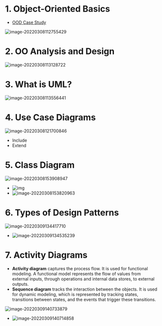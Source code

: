 # 1. Object-Oriented Basics

- [OOD Case Study](https://aaronice.gitbook.io/object-oriented-design/ood-case-studies/parking-lot)

![image-20220308112755429](https://raw.githubusercontent.com/TWDH/Leetcode-From-Zero/pictures/img/image-20220308112755429.png)

# 2. OO Analysis and Design

![image-20220308113128722](https://raw.githubusercontent.com/TWDH/Leetcode-From-Zero/pictures/img/image-20220308113128722.png)

# 3. What is UML?

![image-20220308113556441](https://raw.githubusercontent.com/TWDH/Leetcode-From-Zero/pictures/img/image-20220308113556441.png)

# 4. Use Case Diagrams

![image-20220308121700846](https://raw.githubusercontent.com/TWDH/Leetcode-From-Zero/pictures/img/image-20220308121700846.png)

- Include
- Extend

# 5. Class Diagram

![image-20220308153908947](https://raw.githubusercontent.com/TWDH/Leetcode-From-Zero/pictures/img/image-20220308153908947.png)

- ![img](https://raw.githubusercontent.com/TWDH/Leetcode-From-Zero/pictures/img/5424304122494976.png)
- ![image-20220308153820963](https://raw.githubusercontent.com/TWDH/Leetcode-From-Zero/pictures/img/image-20220308153820963.png)

# 6. Types of Design Patterns

![image-20220309134417710](https://raw.githubusercontent.com/TWDH/Leetcode-From-Zero/pictures/img/image-20220309134417710.png)

- ![image-20220309134535239](https://raw.githubusercontent.com/TWDH/Leetcode-From-Zero/pictures/img/image-20220309134535239.png)

# 7. Activity Diagrams

- **Activity diagram** captures the process flow. It is used for functional modeling. A functional model represents the flow of values from external inputs, through operations and internal data stores, to external outputs.
- **Sequence diagram** tracks the interaction between the objects. It is used for dynamic modeling, which is represented by tracking states, transitions between states, and the events that trigger these transitions.

![image-20220309140733879](https://raw.githubusercontent.com/TWDH/Leetcode-From-Zero/pictures/img/image-20220309140733879.png)

- ![image-20220309140714858](https://raw.githubusercontent.com/TWDH/Leetcode-From-Zero/pictures/img/image-20220309140714858.png)











































